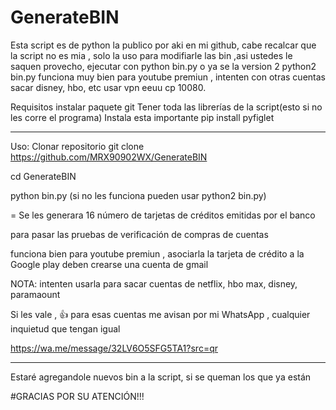 # GenerateBIN
Esta script es de python la publico por aki en mi github, cabe recalcar que la script no es mia , solo la uso para modifiarle las bin ,asi ustedes le saquen provecho, ejecutar con python bin.py o ya se la version 2 python2 bin.py funciona muy bien para youtube premiun , intenten con otras cuentas sacar disney, hbo, etc usar vpn eeuu cp 10080.

Requisitos instalar paquete git
Tener toda las librerías de la script(esto si no les corre el programa)
Instala esta importante pip install pyfiglet

*****
Uso:
Clonar repositorio
git clone https://github.com/MRX90902WX/GenerateBIN

cd GenerateBIN

python bin.py (si no les funciona pueden usar python2 bin.py)

= Se les generara 16 número de tarjetas de créditos emitidas por el banco

para pasar las pruebas de verificación de compras de cuentas

funciona bien para youtube premiun , asociarla la tarjeta de crédito a la Google play deben crearse una cuenta de gmail

NOTA: intenten usarla para sacar cuentas de netflix, hbo max, disney, paramaount

Si les vale , 👍 para esas cuentas me avisan por mi WhatsApp , cualquier inquietud que tengan igual

https://wa.me/message/32LV6O5SFG5TA1?src=qr

*****
Estaré agregandole nuevos bin a la script, si se queman los que ya están

#GRACIAS POR SU ATENCIÓN!!!
